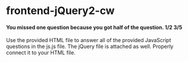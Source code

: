# frontend-jQuery2-cw
#### You missed one question because you got half of the question. 1/2 3/5
Use the provided HTML file to answer all of the provided JavaScript questions in the js.js file.
 The jQuery file is attached as well. Properly connect it to your HTML file.
